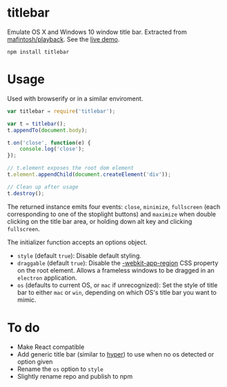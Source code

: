 # titlebar

Emulate OS X and Windows 10 window title bar. Extracted from [mafintosh/playback](https://github.com/mafintosh/playback). See the [live demo](http://kapetan.github.io/titlebar/demo/index.html).

	npm install titlebar

# Usage

Used with browserify or in a similar enviroment.

```javascript
var titlebar = require('titlebar');

var t = titlebar();
t.appendTo(document.body);

t.on('close', function(e) {
	console.log('close');
});

// t.element exposes the root dom element
t.element.appendChild(document.createElement('div'));

// Clean up after usage
t.destroy();
```

The returned instance emits four events: `close`, `minimize`, `fullscreen` (each corresponding to one of the stoplight buttons) and `maximize` when double clicking on the title bar area, or holding down alt key and clicking `fullscreen`.

The initializer function accepts an options object.

- `style` (default `true`): Disable default styling.
- `draggable` (default `true`): Disable the [-webkit-app-region](https://developer.chrome.com/apps/app_window) CSS property on the root element. Allows a frameless windows to be dragged in an `electron` application.
- `os` (defaults to current OS, or `mac` if unrecognized): Set the style of title bar to either `mac` or `win`, depending on which OS's title bar you want to mimic.

# To do

* Make React compatible
* Add generic title bar (similar to [hyper](http://hyper.is)) to use when no os detected or option given
* Rename the `os` option to `style`
* Slightly rename repo and publish to npm
